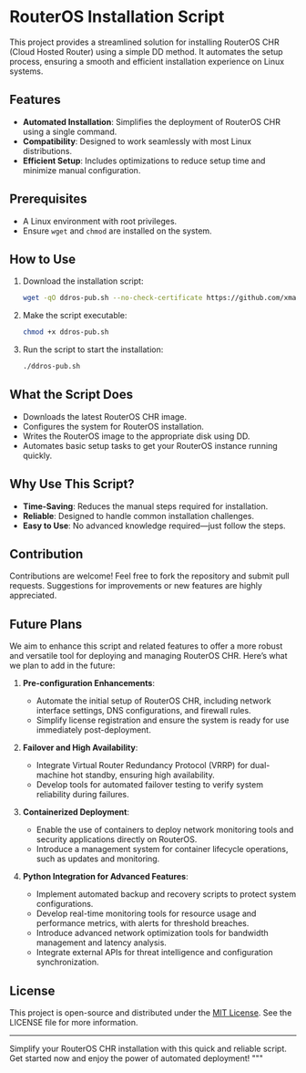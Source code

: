 # RouterOS Installation Script

This project provides a streamlined solution for installing RouterOS CHR (Cloud Hosted Router) using a simple DD method. It automates the setup process, ensuring a smooth and efficient installation experience on Linux systems.

## Features

- **Automated Installation**: Simplifies the deployment of RouterOS CHR using a single command.
- **Compatibility**: Designed to work seamlessly with most Linux distributions.
- **Efficient Setup**: Includes optimizations to reduce setup time and minimize manual configuration.

## Prerequisites

- A Linux environment with root privileges.
- Ensure `wget` and `chmod` are installed on the system.

## How to Use

1. Download the installation script:
   ```sh
   wget -qO ddros-pub.sh --no-check-certificate https://github.com/xmanlucian/DD_RouterOS/blob/main/ddros-pub.sh
   ```

2. Make the script executable:
   ```sh
   chmod +x ddros-pub.sh
   ```

3. Run the script to start the installation:
   ```sh
   ./ddros-pub.sh
   ```

## What the Script Does

- Downloads the latest RouterOS CHR image.
- Configures the system for RouterOS installation.
- Writes the RouterOS image to the appropriate disk using DD.
- Automates basic setup tasks to get your RouterOS instance running quickly.

## Why Use This Script?

- **Time-Saving**: Reduces the manual steps required for installation.
- **Reliable**: Designed to handle common installation challenges.
- **Easy to Use**: No advanced knowledge required—just follow the steps.

## Contribution

Contributions are welcome! Feel free to fork the repository and submit pull requests. Suggestions for improvements or new features are highly appreciated.

## Future Plans

We aim to enhance this script and related features to offer a more robust and versatile tool for deploying and managing RouterOS CHR. Here’s what we plan to add in the future:

1. **Pre-configuration Enhancements**:
   - Automate the initial setup of RouterOS CHR, including network interface settings, DNS configurations, and firewall rules.
   - Simplify license registration and ensure the system is ready for use immediately post-deployment.

2. **Failover and High Availability**:
   - Integrate Virtual Router Redundancy Protocol (VRRP) for dual-machine hot standby, ensuring high availability.
   - Develop tools for automated failover testing to verify system reliability during failures.

3. **Containerized Deployment**:
   - Enable the use of containers to deploy network monitoring tools and security applications directly on RouterOS.
   - Introduce a management system for container lifecycle operations, such as updates and monitoring.

4. **Python Integration for Advanced Features**:
   - Implement automated backup and recovery scripts to protect system configurations.
   - Develop real-time monitoring tools for resource usage and performance metrics, with alerts for threshold breaches.
   - Introduce advanced network optimization tools for bandwidth management and latency analysis.
   - Integrate external APIs for threat intelligence and configuration synchronization.

## License

This project is open-source and distributed under the [MIT License](https://opensource.org/licenses/MIT). See the LICENSE file for more information.

---

Simplify your RouterOS CHR installation with this quick and reliable script. Get started now and enjoy the power of automated deployment!
"""

